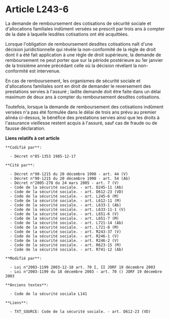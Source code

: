 # Article L243-6

La demande de remboursement des cotisations de sécurité sociale et d'allocations familiales indûment versées se prescrit par
trois ans à compter de la date à laquelle lesdites cotisations ont été acquittées.

Lorsque l'obligation de remboursement desdites cotisations naît d'une décision juridictionnelle qui révèle la non-conformité
de la règle de droit dont il a été fait application à une règle de droit supérieure, la demande de remboursement ne peut
porter que sur la période postérieure au 1er janvier de la troisième année précédant celle où la décision révélant la non-
conformité est intervenue.

En cas de remboursement, les organismes de sécurité sociale et d'allocations familiales sont en droit de demander le
reversement des prestations servies à l'assuré ; ladite demande doit être faite dans un délai maximum de deux ans à compter
du remboursement desdites cotisations.

Toutefois, lorsque la demande de remboursement des cotisations indûment versées n'a pas été formulée dans le délai de trois
ans prévu au premier alinéa ci-dessus, le bénéfice des prestations servies ainsi que les droits à l'assurance vieillesse
restent acquis à l'assuré, sauf cas de fraude ou de fausse déclaration.

**Liens relatifs à cet article**

	**Codifié par**:

	  - Décret n°85-1353 1985-12-17

	**Cité par**:

	  - Décret n°90-1215 du 20 décembre 1990 - art. 44 (V)
	  - Décret n°90-1215 du 20 décembre 1990 - art. 54 (Ab)
	  - Décret n°2005-278 du 24 mars 2005 - art. 7 (V)
	  - Code de la sécurité sociale. - art. D245-11 (Ab)
	  - Code de la sécurité sociale. - art. D612-23 (VD)
	  - Code de la sécurité sociale. - art. L245-6 (M)
	  - Code de la sécurité sociale. - art. L612-11 (M)
	  - Code de la sécurité sociale. - art. L633-1 (Ab)
	  - Code de la sécurité sociale. - art. L633-11-1 (V)
	  - Code de la sécurité sociale. - art. L651-6 (V)
	  - Code de la sécurité sociale. - art. L651-7 (M)
	  - Code de la sécurité sociale. - art. L721-14 (Ab)
	  - Code de la sécurité sociale. - art. L721-8 (M)
	  - Code de la sécurité sociale. - art. R243-37 (V)
	  - Code de la sécurité sociale. - art. R246-1 (V)
	  - Code de la sécurité sociale. - art. R246-2 (V)
	  - Code de la sécurité sociale. - art. R623-15 (M)
	  - Code de la sécurité sociale. - art. R741-12 (Ab)

	**Modifié par**:

	  - Loi n°2003-1199 2003-12-18 art. 70 I, II JORF 19 décembre 2003
	  - Loi n°2003-1199 du 18 décembre 2003 - art. 70 () JORF 19 décembre 2003

	**Anciens textes**:

	  - Code de la sécurité sociale L141

	**Liens**:

	  - TXT_SOURCE: Code de la sécurité sociale. - art. D612-23 (VD)
